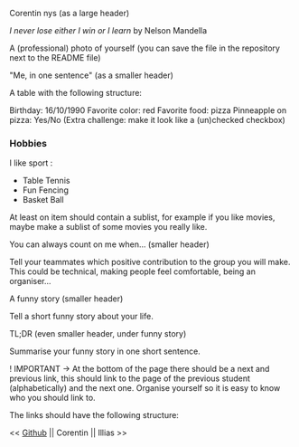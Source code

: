 Corentin nys  (as a large header)

*I never lose either I win or I learn* by Nelson Mandella

A (professional) photo of yourself (you can save the file in the repository next to the README file)

"Me, in one sentence" (as a smaller header)

A table with the following structure:

Birthday: 16/10/1990
Favorite color: red
Favorite food: pizza
Pinneapple on pizza: Yes/No (Extra challenge: make it look like a (un)checked checkbox)

### Hobbies


I like sport :
- Table Tennis 
- Fun Fencing
- Basket Ball



At least on item should contain a sublist, for example if you like movies, maybe make a sublist of some movies you really like.

You can always count on me when... (smaller header)

Tell your teammates which positive contribution to the group you will make.
This could be technical, making people feel comfortable, being an organiser...

A funny story (smaller header)

Tell a short funny story about your life.

TL;DR (even smaller header, under funny story)

Summarise your funny story in one short sentence.

! IMPORTANT -> At the bottom of the page there should be a next and previous link, this should link to the page of the previous student (alphabetically) and the next one.
Organise yourself so it is easy to know who you should link to.

The links should have the following structure:

<< [Github](http://github.com) || Corentin || Illias >>